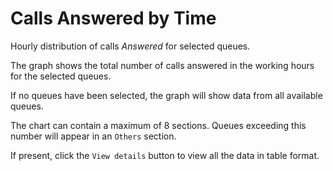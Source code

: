 # Calls Answered by Time

Hourly distribution of calls *Answered* for selected queues.

The graph shows the total number of calls answered in the working hours for the 
selected queues.

If no queues have been selected, the graph will show data from all available queues.

The chart can contain a maximum of 8 sections. Queues exceeding this number
will appear in an ``Others`` section.

If present, click the ``View details`` button to view all the data
in table format.

